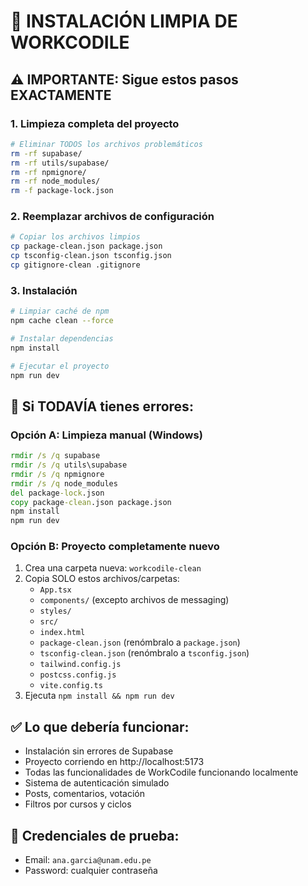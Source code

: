 # 🚨 INSTALACIÓN LIMPIA DE WORKCODILE

## ⚠️ IMPORTANTE: Sigue estos pasos EXACTAMENTE

### 1. Limpieza completa del proyecto

```bash
# Eliminar TODOS los archivos problemáticos
rm -rf supabase/
rm -rf utils/supabase/
rm -rf npmignore/
rm -rf node_modules/
rm -f package-lock.json
```

### 2. Reemplazar archivos de configuración

```bash
# Copiar los archivos limpios
cp package-clean.json package.json
cp tsconfig-clean.json tsconfig.json
cp gitignore-clean .gitignore
```

### 3. Instalación

```bash
# Limpiar caché de npm
npm cache clean --force

# Instalar dependencias
npm install

# Ejecutar el proyecto
npm run dev
```

## 🎯 Si TODAVÍA tienes errores:

### Opción A: Limpieza manual (Windows)
```cmd
rmdir /s /q supabase
rmdir /s /q utils\supabase
rmdir /s /q npmignore
rmdir /s /q node_modules
del package-lock.json
copy package-clean.json package.json
npm install
npm run dev
```

### Opción B: Proyecto completamente nuevo
1. Crea una carpeta nueva: `workcodile-clean`
2. Copia SOLO estos archivos/carpetas:
   - `App.tsx`
   - `components/` (excepto archivos de messaging)
   - `styles/`
   - `src/`
   - `index.html`
   - `package-clean.json` (renómbralo a `package.json`)
   - `tsconfig-clean.json` (renómbralo a `tsconfig.json`)
   - `tailwind.config.js`
   - `postcss.config.js`
   - `vite.config.ts`
3. Ejecuta `npm install && npm run dev`

## ✅ Lo que debería funcionar:
- Instalación sin errores de Supabase
- Proyecto corriendo en http://localhost:5173
- Todas las funcionalidades de WorkCodile funcionando localmente
- Sistema de autenticación simulado
- Posts, comentarios, votación
- Filtros por cursos y ciclos

## 🔧 Credenciales de prueba:
- Email: `ana.garcia@unam.edu.pe`
- Password: cualquier contraseña